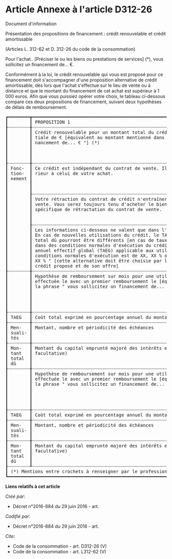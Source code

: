 # Article Annexe à l'article D312-26

Document d'information 

Présentation des propositions de financement : crédit renouvelable et crédit amortissable 

(Articles L. 312-62 et D. 312-26 du code de la consommation) 

Pour l'achat.. [Préciser le ou les biens ou prestations de services] (*), vous sollicitez un financement de... €. 

Conformément à la loi, le crédit renouvelable qui vous est proposé pour ce financement doit s'accompagner d'une proposition
alternative de crédit amortissable, dès lors que l'achat s'effectue sur le lieu de vente ou à distance et que le montant du
financement de cet achat est supérieur à 1 000 euros. Afin que vous puissiez opérer votre choix, le tableau ci-dessous
compare ces deux propositions de financement, suivant deux hypothèses de délais de remboursement. 

<pre>
┏━━━━━━━━┳━━━━━━━━━━━━━━━━━━━━━━━━━━━━━━━━━━━━━━━━━━━━━━━━━━━━━━━━━━━━━━━━━━━━━━━━━━━━━━━━━━━━━━┳━━━━━━━━━━━━━━━━━━━━━━━━━━━┓
┃        ┃ PROPOSITION 1                                                                        ┃ PROPOSITION 2             ┃
┠┈┈┈┈┈┈┈┈╂┈┈┈┈┈┈┈┈┈┈┈┈┈┈┈┈┈┈┈┈┈┈┈┈┈┈┈┈┈┈┈┈┈┈┈┈┈┈┈┈┈┈┈┈┈┈┈┈┈┈┈┈┈┈┈┈┈┈┈┈┈┈┈┈┈┈┈┈┈┈┈┈┈┈┈┈┈┈┈┈┈┈┈┈┈┈╂┈┈┈┈┈┈┈┈┈┈┈┈┈┈┈┈┈┈┈┈┈┈┈┈┈┈┈┨
┃        ┃ Crédit renouvelable pour un montant total du crédit de €, avec une utilisation ini-  ┃ Crédit amortissable pour  ┃
┃        ┃ tiale de € [équivalent au montant mentionné dans la phrase " vous sollicitez un fi-  ┃ un montant total de €     ┃
┃        ┃ nancement de... € "] (*)                                                             ┃ [équivalent au montant    ┃
┃        ┃                                                                                      ┃ mentionné dans la phrase  ┃
┃        ┃                                                                                      ┃ " vous sollicitez un fi-  ┃
┃        ┃                                                                                      ┃ nancement de... € "] (*)  ┃
┠┈┈┈┈┈┈┈┈╂┈┈┈┈┈┈┈┈┈┈┈┈┈┈┈┈┈┈┈┈┈┈┈┈┈┈┈┈┈┈┈┈┈┈┈┈┈┈┈┈┈┈┈┈┈┈┈┈┈┈┈┈┈┈┈┈┈┈┈┈┈┈┈┈┈┈┈┈┈┈┈┈┈┈┈┈┈┈┈┈┈┈┈┈┈┈╂┈┈┈┈┈┈┈┈┈┈┈┈┈┈┈┈┈┈┈┈┈┈┈┈┈┈┈┨
┃ Fonc-  ┃ Ce crédit est indépendant du contrat de vente. Il peut porter sur un montant supé-   ┃ Ce crédit est dépendant   ┃
┃ tion-  ┃ rieur à celui de votre achat.                                                        ┃ du contrat de vente. Il   ┃
┃ nement ┃                                                                                      ┃ porte uniquement sur le   ┃
┃        ┃                                                                                      ┃ montant que vous souhai-  ┃
┃        ┃                                                                                      ┃ tez financer à crédit.    ┃
┃        ┠┈┈┈┈┈┈┈┈┈┈┈┈┈┈┈┈┈┈┈┈┈┈┈┈┈┈┈┈┈┈┈┈┈┈┈┈┈┈┈┈┈┈┈┈┈┈┈┈┈┈┈┈┈┈┈┈┈┈┈┈┈┈┈┈┈┈┈┈┈┈┈┈┈┈┈┈┈┈┈┈┈┈┈┈┈┈╂┈┈┈┈┈┈┈┈┈┈┈┈┈┈┈┈┈┈┈┈┈┈┈┈┈┈┈┨
┃        ┃ Votre rétraction du contrat de crédit n'entraînera pas l'annulation du contrat de    ┃ Votre rétractation du     ┃
┃        ┃ vente. Vous serez toujours tenu d'acheter le bien ou le service, sauf disposition    ┃ contrat de crédit entraî- ┃
┃        ┃ spécifique de rétractation du contrat de vente.                                      ┃ nera automatiquement      ┃
┃        ┃                                                                                      ┃ l'annulation du contrat   ┃
┃        ┃                                                                                      ┃ de vente.                 ┃
┃        ┠┈┈┈┈┈┈┈┈┈┈┈┈┈┈┈┈┈┈┈┈┈┈┈┈┈┈┈┈┈┈┈┈┈┈┈┈┈┈┈┈┈┈┈┈┈┈┈┈┈┈┈┈┈┈┈┈┈┈┈┈┈┈┈┈┈┈┈┈┈┈┈┈┈┈┈┈┈┈┈┈┈┈┈┈┈┈╂┈┈┈┈┈┈┈┈┈┈┈┈┈┈┈┈┈┈┈┈┈┈┈┈┈┈┈┨
┃        ┃ Les informations ci-dessous ne valent que dans l'hypothèse d'une utilisation unique. ┃                           ┃
┃        ┃ En cas de nouvelles utilisations du crédit, le TAEG, les mensualités et le montant   ┃                           ┃
┃        ┃ total dû pourront être différents [en cas de taux promotionnel, le TAEG applicable   ┃                           ┃
┃        ┃ dans des conditions normales d'exécution du crédit doit être mentionné] " Le taux    ┃                           ┃
┃        ┃ annuel effectif global (TAEG) applicable aux utilisations de ce crédit dans des      ┃                           ┃
┃        ┃ conditions normales d'exécution est de XX, XX % ou peut varier entre XX, XX % et XX, ┃                           ┃
┃        ┃ XX % " [cette alternative doit être choisie par le prêteur en fonction du montant de ┃                           ┃
┃        ┃ crédit proposé et de son offre]                                                      ┃                           ┃
┠┈┈┈┈┈┈┈┈╂┈┈┈┈┈┈┈┈┈┈┈┈┈┈┈┈┈┈┈┈┈┈┈┈┈┈┈┈┈┈┈┈┈┈┈┈┈┈┈┈┈┈┈┈┈┈┈┈┈┈┈┈┈┈┈┈┈┈┈┈┈┈┈┈┈┈┈┈┈┈┈┈┈┈┈┈┈┈┈┈┈┈┈┈┈┈╂┈┈┈┈┈┈┈┈┈┈┈┈┈┈┈┈┈┈┈┈┈┈┈┈┈┈┈┨
┃        ┃ Hypothèse de remboursement sur mois pour une utilisation initiale d'un montant de €  ┃ Hypothèse de rembourse-   ┃
┃        ┃ effectuée le avec un premier remboursement le [équivalent au montant mentionné dans  ┃ ment sur mois pour un     ┃
┃        ┃ la phrase " vous sollicitez un financement de... € "]                                ┃ montant de € [équivalent  ┃
┃        ┃                                                                                      ┃ au montant mentionné dans ┃
┃        ┃                                                                                      ┃ la phrase " vous sollici- ┃
┃        ┃                                                                                      ┃ tez un financement de...  ┃
┃        ┃                                                                                      ┃ € "] (*)                  ┃
┠┈┈┈┈┈┈┈┈╂┈┈┈┈┈┈┈┈┈┈┈┈┈┈┈┈┈┈┈┈┈┈┈┈┈┈┈┈┈┈┈┈┈┈┈┈┈┈┈┈┈┈┈┈┈┈┈┈┈┈┈┈┈┈┈┈┈┈┈┈┈┈┈┈┈┈┈┈┈┈┈┈┈┈┈┈┈┈┈┈┈┈┈┈┈┈┸┈┈┈┈┈┈┈┈┈┈┈┈┈┈┈┈┈┈┈┈┈┈┈┈┈┈┈┨
┃ TAEG   ┃ Coût total exprimé en pourcentage annuel du montant total du crédit (hors coût d'assurance facultative)          ┃
┠┈┈┈┈┈┈┈┈╂┈┈┈┈┈┈┈┈┈┈┈┈┈┈┈┈┈┈┈┈┈┈┈┈┈┈┈┈┈┈┈┈┈┈┈┈┈┈┈┈┈┈┈┈┈┈┈┈┈┈┈┈┈┈┈┈┈┈┈┈┈┈┈┈┈┈┈┈┈┈┈┈┈┈┈┈┈┈┈┈┈┈┈┈┈┈┈┈┈┈┈┈┈┈┈┈┈┈┈┈┈┈┈┈┈┈┈┈┈┈┈┈┈┈┨
┃ Men-   ┃ Montant, nombre et périodicité des échéances                                                                     ┃
┃ suali- ┃                                                                                                                  ┃
┃ tés    ┃                                                                                                                  ┃
┠┈┈┈┈┈┈┈┈╂┈┈┈┈┈┈┈┈┈┈┈┈┈┈┈┈┈┈┈┈┈┈┈┈┈┈┈┈┈┈┈┈┈┈┈┈┈┈┈┈┈┈┈┈┈┈┈┈┈┈┈┈┈┈┈┈┈┈┈┈┈┈┈┈┈┈┈┈┈┈┈┈┈┈┈┈┈┈┈┈┈┈┈┈┈┈┈┈┈┈┈┈┈┈┈┈┈┈┈┈┈┈┈┈┈┈┈┈┈┈┈┈┈┈┨
┃ Mon-   ┃ Montant du capital emprunté majoré des intérêts et des frais éventuels liés au crédit (hors coût d'assurance     ┃
┃ tant   ┃ facultative)                                                                                                     ┃
┃ total  ┃                                                                                                                  ┃
┃ dû     ┃                                                                                                                  ┃
┠┈┈┈┈┈┈┈┈╂┈┈┈┈┈┈┈┈┈┈┈┈┈┈┈┈┈┈┈┈┈┈┈┈┈┈┈┈┈┈┈┈┈┈┈┈┈┈┈┈┈┈┈┈┈┈┈┈┈┈┈┈┈┈┈┈┈┈┈┈┈┈┈┈┈┈┈┈┈┈┈┈┈┈┈┈┈┈┈┈┈┈┈┈┈┈┰┈┈┈┈┈┈┈┈┈┈┈┈┈┈┈┈┈┈┈┈┈┈┈┈┈┈┈┨
┃        ┃ Hypothèse de remboursement sur mois pour une utilisation initiale d'un montant de €  ┃ Hypothèse de rembourse-   ┃
┃        ┃ effectuée le avec un premier remboursement le [équivalent au montant mentionné dans  ┃ ment sur mois pour un     ┃
┃        ┃ la phrase " vous sollicitez un financement de... € "] (*)                            ┃ montant de € [équivalent  ┃
┃        ┃                                                                                      ┃ au montant mentionné dans ┃
┃        ┃                                                                                      ┃ la phrase " vous sollici- ┃
┃        ┃                                                                                      ┃ tez un financement de...  ┃
┃        ┃                                                                                      ┃ € "] (*)                  ┃
┠┈┈┈┈┈┈┈┈╂┈┈┈┈┈┈┈┈┈┈┈┈┈┈┈┈┈┈┈┈┈┈┈┈┈┈┈┈┈┈┈┈┈┈┈┈┈┈┈┈┈┈┈┈┈┈┈┈┈┈┈┈┈┈┈┈┈┈┈┈┈┈┈┈┈┈┈┈┈┈┈┈┈┈┈┈┈┈┈┈┈┈┈┈┈┈┸┈┈┈┈┈┈┈┈┈┈┈┈┈┈┈┈┈┈┈┈┈┈┈┈┈┈┈┨
┃ TAEG   ┃ Coût total exprimé en pourcentage annuel du montant total du crédit (hors coût d'assurance facultative)          ┃
┠┈┈┈┈┈┈┈┈╂┈┈┈┈┈┈┈┈┈┈┈┈┈┈┈┈┈┈┈┈┈┈┈┈┈┈┈┈┈┈┈┈┈┈┈┈┈┈┈┈┈┈┈┈┈┈┈┈┈┈┈┈┈┈┈┈┈┈┈┈┈┈┈┈┈┈┈┈┈┈┈┈┈┈┈┈┈┈┈┈┈┈┈┈┈┈┈┈┈┈┈┈┈┈┈┈┈┈┈┈┈┈┈┈┈┈┈┈┈┈┈┈┈┈┨
┃ Men-   ┃ Montant, nombre et périodicité des échéances                                                                     ┃
┃ suali- ┃                                                                                                                  ┃
┃ tés    ┃                                                                                                                  ┃
┠┈┈┈┈┈┈┈┈╂┈┈┈┈┈┈┈┈┈┈┈┈┈┈┈┈┈┈┈┈┈┈┈┈┈┈┈┈┈┈┈┈┈┈┈┈┈┈┈┈┈┈┈┈┈┈┈┈┈┈┈┈┈┈┈┈┈┈┈┈┈┈┈┈┈┈┈┈┈┈┈┈┈┈┈┈┈┈┈┈┈┈┈┈┈┈┈┈┈┈┈┈┈┈┈┈┈┈┈┈┈┈┈┈┈┈┈┈┈┈┈┈┈┈┨
┃ Mon-   ┃ Montant du capital emprunté majoré des intérêts et des frais éventuels liés au crédit (hors coût d'assurance     ┃
┃ tant   ┃ facultative)                                                                                                     ┃
┃ total  ┃                                                                                                                  ┃
┃ dû     ┃                                                                                                                  ┃
┠┈┈┈┈┈┈┈┈┸┈┈┈┈┈┈┈┈┈┈┈┈┈┈┈┈┈┈┈┈┈┈┈┈┈┈┈┈┈┈┈┈┈┈┈┈┈┈┈┈┈┈┈┈┈┈┈┈┈┈┈┈┈┈┈┈┈┈┈┈┈┈┈┈┈┈┈┈┈┈┈┈┈┈┈┈┈┈┈┈┈┈┈┈┈┈┈┈┈┈┈┈┈┈┈┈┈┈┈┈┈┈┈┈┈┈┈┈┈┈┈┈┈┈┨
┃ (*) Mentions entre crochets à renseigner par le professionnel.                                                            ┃
┗━━━━━━━━━━━━━━━━━━━━━━━━━━━━━━━━━━━━━━━━━━━━━━━━━━━━━━━━━━━━━━━━━━━━━━━━━━━━━━━━━━━━━━━━━━━━━━━━━━━━━━━━━━━━━━━━━━━━━━━━━━━┛
</pre>


**Liens relatifs à cet article**

_Créé par_:

  - Décret n°2016-884 du 29 juin 2016 - art.

_Codifié par_:

  - Décret n°2016-884 du 29 juin 2016 - art.

_Cite_:

  - Code de la consommation - art. D312-26 (V)
  - Code de la consommation - art. L312-62 (V)

